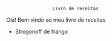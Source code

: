                      Livro de receitas

Olá! Bem vindo ao meu livro de receitas

- Strogonoff de frango
